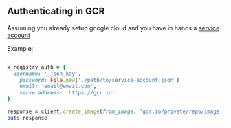## Authenticating in GCR

Assuming you already setup google cloud and you have in hands a [service account](https://cloud.google.com/container-registry/docs/advanced-authentication)

Example:

```ruby

x_registry_auth = {
  username: '_json_key',
	password: File.new('./path/to/service-account.json')
	email: 'email@email.com',
	serveraddress: 'https://gcr.io'
}

response = client.create_image(from_image: 'gcr.io/private/repo/image', x_registry_auth)
puts response

```